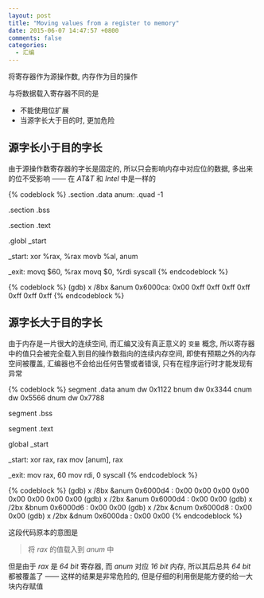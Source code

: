 ```yaml
---
layout: post
title: "Moving values from a register to memory"
date: 2015-06-07 14:47:57 +0800
comments: false
categories:
  - 汇编
---
```


将寄存器作为源操作数, 内存作为目的操作

与将数据载入寄存器不同的是

* 不能使用位扩展
* 当源字长大于目的时, 更加危险

<!--more-->

## 源字长小于目的字长

由于源操作数寄存器的字长是固定的, 所以只会影响内存中对应位的数据, 多出来的位不受影响 —— 在 _AT&T_ 和 _Intel_ 中是一样的

{% codeblock %}
.section .data
anum:
    .quad -1

.section .bss

.section .text

.globl _start

_start:
    xor %rax, %rax
    movb %al, anum

_exit:
    movq $60, %rax
    movq $0, %rdi
    syscall
{% endcodeblock %}
	
{% codeblock %}
(gdb) x /8bx &anum
0x6000ca:       0x00    0xff    0xff    0xff    0xff    0xff    0xff    0xff
{% endcodeblock %}
	
## 源字长大于目的字长

由于内存是一片很大的连续空间, 而汇编又没有真正意义的 `变量` 概念, 所以寄存器中的值只会被完全载入到目的操作数指向的连续内存空间, 即使有预期之外的内存空间被覆盖, 汇编器也不会给出任何告警或者错误, 只有在程序运行时才能发现有异常

{% codeblock %}
segment .data
anum dw 0x1122
bnum dw 0x3344
cnum dw 0x5566
dnum dw 0x7788

segment .bss

segment .text

global _start

_start:
    xor rax, rax
    mov [anum], rax

_exit:
    mov rax, 60
    mov rdi, 0
    syscall
{% endcodeblock %}
	
{% codeblock %}
(gdb) x /8bx &anum
0x6000d4 <anum>:        0x00    0x00    0x00    0x00    0x00    0x00    0x00    0x00
(gdb) x /2bx &anum
0x6000d4 <anum>:        0x00    0x00
(gdb) x /2bx &bnum
0x6000d6 <bnum>:        0x00    0x00
(gdb) x /2bx &cnum
0x6000d8 <cnum>:        0x00    0x00
(gdb) x /2bx &dnum
0x6000da <dnum>:        0x00    0x00
{% endcodeblock %}
	
这段代码原本的意图是

> 将 _rax_ 的值载入到 _anum_ 中

但是由于 _rax_ 是 _64 bit_ 寄存器, 而 _anum_ 对应 _16 bit_ 内存, 所以其后总共 _64 bit_ 都被覆盖了 —— 这样的结果是非常危险的, 但是仔细的利用倒是能方便的给一大块内存赋值